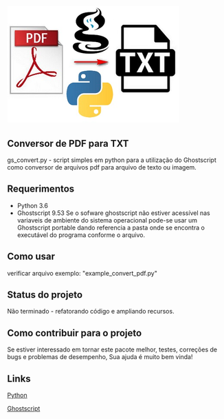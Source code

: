 
# ![Python Script Convert PDF em TXT](/files/pdf-to-txt.jpg?raw=true "Title")

## Conversor de PDF para TXT

gs_convert.py - script simples em python para a utilização do Ghostscript como conversor de arquivos pdf para  arquivo de texto ou imagem.

## Requerimentos

* Python 3.6
* Ghostscript 9.53
Se o sofware ghostscript não estiver acessível nas variaveis de ambiente do sistema operacional pode-se usar um Ghostscript portable dando referencia a pasta onde se encontra o executável do programa conforme o arquivo.

## Como usar

verificar arquivo exemplo: "example_convert_pdf.py"

## Status do projeto

Não terminado - refatorando código e ampliando recursos.

## Como contribuir para o projeto

Se estiver interessado em tornar este pacote melhor,
testes, correções de bugs e problemas de desempenho,
Sua ajuda é muito bem vinda!

## Links

[Python](https://www.python.org/)

[Ghostscript](https://www.ghostscript.com/download/gsdnld.html)
